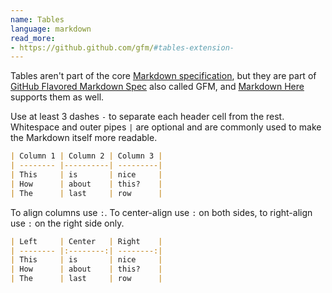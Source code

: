 ```yaml
---
name: Tables
language: markdown
read_more:
- https://github.github.com/gfm/#tables-extension-
---
```

Tables aren't part of the core [Markdown specification](https://daringfireball.net/projects/markdown/syntax), but they are part of [GitHub Flavored Markdown Spec](https://github.github.com/gfm/) also called GFM, and [Markdown Here](https://markdown-here.com/) supports them as well.

Use at least 3 dashes `-` to separate each header cell from the rest. Whitespace and outer pipes `|` are optional and are commonly used to make the Markdown itself more readable.

```markdown
| Column 1 | Column 2 | Column 3 |
| -------- |----------| ---------|
| This     | is       | nice     |
| How      | about    | this?    |
| The      | last     | row      |
```

To align columns use `:`. To center-align use `:` on both sides, to right-align use `:` on the right side only.

```markdown
| Left     | Center   | Right    |
| -------- |:--------:| --------:|
| This     | is       | nice     |
| How      | about    | this?    |
| The      | last     | row      |
```
